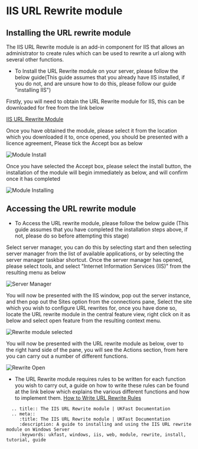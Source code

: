 # IIS URL Rewrite module

## Installing the URL rewrite module

The IIS URL Rewrite module is an add-in component for IIS that allows an administrator to create rules which can be used to rewrite a url along with several other functions.

* To Install the URL Rewrite module on your server, please follow the below guide(This guide assumes that you already have IIS installed, if you do not, and are unsure how to do this, please follow our guide "installing IIS")

Firstly, you will need to obtain the URL Rewrite module for IIS, this can be downloaded for free from the link below

[IIS URL Rewrite Module](https://www.iis.net/downloads/microsoft/url-rewrite)

Once you have obtained the module, please select it from the location which you downloaded it to, once opened, you should be presented with a licence agreement, Please tick the Accept box as below

![Module Install](files/rewrite/licenceagreement.PNG)

Once you have selected the Accept box, please select the install button, the installation of the module will begin immediately as below, and will confirm once it has completed

![Module Installing](files/rewrite/installation.PNG)

## Accessing the URL rewrite module

* To Access the URL rewrite module, please follow the below guide (This guide assumes that you have completed the installation steps above, if not, please do so before attempting this stage) 

Select server manager, you can do this by selecting start and then selecting server manager from the list of available applications, or by selecting the server manager taskbar shortcut.
Once the server manager has opened, please select tools, and select "Internet Information Services (IIS)" from the resulting menu as below

![Server Manager](files/rewrite/servermanager.PNG)

You will now be presented with the IIS window, pop out the server instance, and then pop out the Sites option from the connections pane, 
Select the site which you wish to configure URL rewrites for, once you have done so, locate the URL rewrite module in the central feature view, right click on it as below and select open feature from the resulting context menu.

![Rewrite module selected](files/rewrite/moduleselected.PNG)

You will now be presented with the URL rewrite module as below, over to the right hand side of the pane, you will see the Actions section, from here you can carry out a number of different functions.

![Rewrite Open](files/rewrite/moduleopened.PNG)

* The URL Rewrite module requires rules to be written for each function you wish to carry out, a guide on how to write these rules can be found at the link below which explains the various different functions and how to implement them.
[How to Write URL Rewrite Rules](https://www.iis.net/learn/extensions/url-rewrite-module/creating-rewrite-rules-for-the-url-rewrite-module)

```eval_rst
  .. title:: The IIS URL Rewrite module | UKFast Documentation
  .. meta::
     :title: The IIS URL Rewrite module | UKFast Documentation
     :description: A guide to installing and using the IIS URL rewrite module on Windows Server
     :keywords: ukfast, windows, iis, web, module, rewrite, install, tutorial, guide
